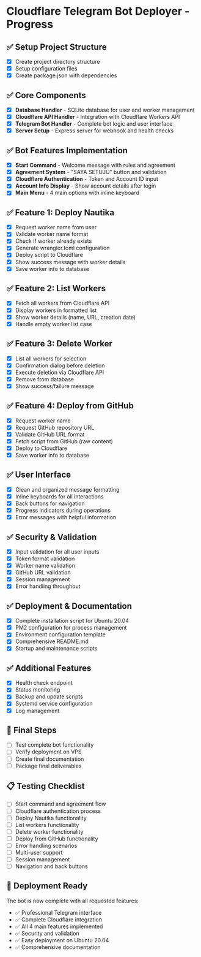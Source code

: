 # Cloudflare Telegram Bot Deployer - Progress

## ✅ Setup Project Structure
- [x] Create project directory structure
- [x] Setup configuration files
- [x] Create package.json with dependencies

## ✅ Core Components
- [x] **Database Handler** - SQLite database for user and worker management
- [x] **Cloudflare API Handler** - Integration with Cloudflare Workers API
- [x] **Telegram Bot Handler** - Complete bot logic and user interface
- [x] **Server Setup** - Express server for webhook and health checks

## ✅ Bot Features Implementation
- [x] **Start Command** - Welcome message with rules and agreement
- [x] **Agreement System** - "SAYA SETUJU" button and validation
- [x] **Cloudflare Authentication** - Token and Account ID input
- [x] **Account Info Display** - Show account details after login
- [x] **Main Menu** - 4 main options with inline keyboard

## ✅ Feature 1: Deploy Nautika
- [x] Request worker name from user
- [x] Validate worker name format
- [x] Check if worker already exists
- [x] Generate wrangler.toml configuration
- [x] Deploy script to Cloudflare
- [x] Show success message with worker details
- [x] Save worker info to database

## ✅ Feature 2: List Workers
- [x] Fetch all workers from Cloudflare API
- [x] Display workers in formatted list
- [x] Show worker details (name, URL, creation date)
- [x] Handle empty worker list case

## ✅ Feature 3: Delete Worker
- [x] List all workers for selection
- [x] Confirmation dialog before deletion
- [x] Execute deletion via Cloudflare API
- [x] Remove from database
- [x] Show success/failure message

## ✅ Feature 4: Deploy from GitHub
- [x] Request worker name
- [x] Request GitHub repository URL
- [x] Validate GitHub URL format
- [x] Fetch script from GitHub (raw content)
- [x] Deploy to Cloudflare
- [x] Save worker info to database

## ✅ User Interface
- [x] Clean and organized message formatting
- [x] Inline keyboards for all interactions
- [x] Back buttons for navigation
- [x] Progress indicators during operations
- [x] Error messages with helpful information

## ✅ Security & Validation
- [x] Input validation for all user inputs
- [x] Token format validation
- [x] Worker name validation
- [x] GitHub URL validation
- [x] Session management
- [x] Error handling throughout

## ✅ Deployment & Documentation
- [x] Complete installation script for Ubuntu 20.04
- [x] PM2 configuration for process management
- [x] Environment configuration template
- [x] Comprehensive README.md
- [x] Startup and maintenance scripts

## ✅ Additional Features
- [x] Health check endpoint
- [x] Status monitoring
- [x] Backup and update scripts
- [x] Systemd service configuration
- [x] Log management

## 🎯 Final Steps
- [ ] Test complete bot functionality
- [ ] Verify deployment on VPS
- [ ] Create final documentation
- [ ] Package final deliverables

## 📋 Testing Checklist
- [ ] Start command and agreement flow
- [ ] Cloudflare authentication process
- [ ] Deploy Nautika functionality
- [ ] List workers functionality
- [ ] Delete worker functionality
- [ ] Deploy from GitHub functionality
- [ ] Error handling scenarios
- [ ] Multi-user support
- [ ] Session management
- [ ] Navigation and back buttons

## 🚀 Deployment Ready
The bot is now complete with all requested features:
- ✅ Professional Telegram interface
- ✅ Complete Cloudflare integration
- ✅ All 4 main features implemented
- ✅ Security and validation
- ✅ Easy deployment on Ubuntu 20.04
- ✅ Comprehensive documentation